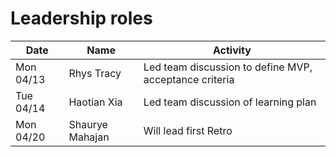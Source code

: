 # Leadership roles

| Date      | Name              | Activity                                               |
|-----------|-------------------|--------------------------------------------------------|
| Mon 04/13 | Rhys Tracy        | Led team discussion to define MVP, acceptance criteria | 
| Tue 04/14 | Haotian Xia       | Led team discussion of learning plan                   | 
| Mon 04/20 | Shaurye Mahajan   | Will lead first Retro                                  | 
